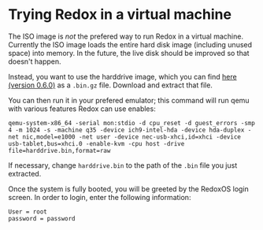 Trying Redox in a virtual machine
=================================

The ISO image is *not* the prefered way to run Redox in a virtual machine. Currently the ISO image loads the entire hard disk image (including unused space) into memory. In the future, the live disk should be improved so that doesn't happen.

Instead, you want to use the harddrive image, which you can find [here (version 0.6.0)](https://gitlab.redox-os.org/redox-os/redox/-/jobs/31100/artifacts/browse/build/img/) as a `.bin.gz` file. Download and extract that file.

You can then run it in your prefered emulator; this command will run qemu with various features Redox can use enables:

```
qemu-system-x86_64 -serial mon:stdio -d cpu_reset -d guest_errors -smp 4 -m 1024 -s -machine q35 -device ich9-intel-hda -device hda-duplex -net nic,model=e1000 -net user -device nec-usb-xhci,id=xhci -device usb-tablet,bus=xhci.0 -enable-kvm -cpu host -drive file=harddrive.bin,format=raw
```

If necessary, change `harddrive.bin` to the path of the `.bin` file you just extracted.

Once the system is fully booted, you will be greeted by the RedoxOS login screen. In order to login, enter the following information:

```
User = root
password = password
```
